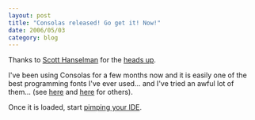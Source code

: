 ```yaml
---
layout: post
title: "Consolas released! Go get it! Now!"
date: 2006/05/03
category: blog
---
```


Thanks to [Scott Hanselman](http://www.hanselman.com/blog/) for the [heads up](http://www.hanselman.com/blog/ConsolasFontFamilyNowAvailableForDownload.aspx).

I've been using Consolas for a few months now and it is easily one of the best programming fonts I've ever used... and I've tried an awful lot of them... (see [here](http://www.lowing.org/fonts/) and [here](http://www.proggyfonts.com/) for others).

Once it is loaded, start [pimping your IDE](http://www.codinghorror.com/blog/archives/000417.html).

